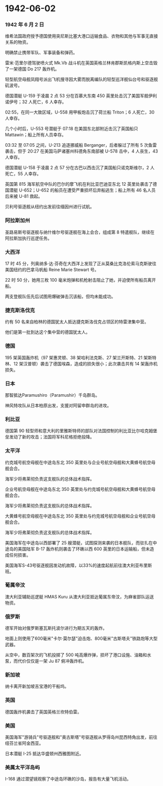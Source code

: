 # 1942-06-02

### 1942 年 6 月 2 日

维希法国政府授予德国使用突尼斯比塞大港口运输食品、衣物和其他与军事无直接关系的物资。

明确禁止携带军队、军事装备和弹药。

雷米·范里尔德驾驶喷火式 Mk.Vb
战斗机在英国英格兰林肯郡斯凯格内斯上空击毁了一架德国 Do 217 轰炸机。

轻型航空母舰凤翔号派出飞机搜寻因大雾而脱离编队的轻型巡洋舰仙台号和驱逐舰矶波号。

德国潜艇 U-159 于凌晨 2 点 53 分在百慕大东南 450
英里处击沉了美国军舰伊利诺伊号；32 人死亡，6 人幸存。

02:55，在同一大致区域，U-558 用甲板炮击沉了荷兰船 Triton；6 人死亡，30
人幸存。

几个小时后，U-553 号潜艇于 07:18 在美国东北部附近击沉了英国船只
Mattawin；船上所有人员幸存。

03:32 至 07:05 之间，U-213 追逐挪威船 Berganger，后者躲过了所有 5
次鱼雷袭击，但于 20:27 在美国马萨诸塞州科德角东南部被 U-578 击中，4
人丧生，43 人幸存。

德国潜艇 U-158 于凌晨 2 点 57 分在古巴以西击沉了美国船只诺克斯维尔，2
人死亡，55 人幸存。

英国第 815 海军航空中队的巴尔的摩飞机在利比亚巴迪亚东北 12
英里处袭击了德国潜艇 U-652；U-652
的船员在遭受严重损坏后弃船逃生；船上所有 46 名人员后来被 U-81 救起。

贝利号驱逐舰从纽约出发前往缅因州进行试航。

### 阿拉斯加州

圣路易斯号驱逐舰与纳什维尔号驱逐舰在海上会合，组成第 8
特遣舰队，继续在阿拉斯加执行巡逻任务。

### 大西洋

17 时 45
分，列奥纳多·达·芬奇在大西洋上发现了正从莫桑比克洛伦索马克斯驶往美国纽约的巴拿马帆船
Reine Marie Stewart 号。

22 时 50 分，她用三枚 100
毫米炮弹和机枪射击阻止了她，并迫使所有船员离开船。

两支登舰队伍先后试图用爆破弹击沉该船，但均未能成功。

### 捷克斯洛伐克

约有 50 名来自柏林的德国犹太人抵达捷克斯洛伐克占领区的特雷津集中营。

他们是第一批到达这个集中营的德国犹太人。

### 德国

195 架英国轰炸机（97 架惠灵顿、38 架哈利法克斯、27 架兰开斯特、21
架斯特林、12 架汉普顿）袭击了德国埃森，造成的损失很小；此次袭击共有 14
架轰炸机损失。

### 日本

那智抵达Paramushiro（Paramushir）千岛群岛。

神风特攻队从日本柏原出发，支援对阿留申群岛的进攻。

### 利比亚

德国第 90
轻型师和意大利的里雅斯特师的部队对法国控制的利比亚比尔哈克姆堡垒发动了新的攻击；法国将军科尼格拒绝投降。

### 太平洋

约克城号航空母舰在中途岛东北 350
英里处与企业号航空母舰和大黄蜂号航空母舰会合。

海军少将弗莱彻负责这支舰队的总体战术指挥。

企业号航空母舰在中途岛东北 350
英里处与约克城号航空母舰和大黄蜂号航空母舰会合。

海军少将弗莱彻负责这支舰队的总体战术指挥。

大黄蜂号航空母舰在中途岛东北 350
英里处与约克城号航空母舰和企业号航空母舰会合。

海军少将弗莱彻负责这支舰队的总体战术指挥。

美国海军在中途岛以西部署了 25
艘潜艇，试图探测来袭的日本舰队，而驻扎在中途岛的美国陆军 B-17
轰炸机则袭击了环礁以西 600 英里的日本运输船，但未造成任何损害。

美国海军S-43号驱逐舰因发动机故障，以33%的速度起航前往澳大利亚布里斯班。

### 葡属帝汶

澳大利亚辅助巡逻艇 HMAS Kuru
从澳大利亚抵达葡属东帝汶，为麻雀部队运送物资。

### 俄罗斯

德军开始对俄罗斯塞瓦斯托波尔进行为期五天的轰炸。

地面上则使用了600毫米"卡尔·莫尔瑟"迫击炮、800毫米"古斯塔夫"铁路炮等大型武器。

从空中，数百架次的飞机投掷了 500
吨高爆炸弹，损坏了港口设施、油箱和水泵，而代价仅仅是一架 Ju 87
俯冲轰炸机。

### 新加坡

纳卡离开新加坡吉宝港的干船坞。

### 英国

德国轰炸机袭击了英国英格兰坎特伯雷。

### 美国

美国海军"游骑兵"号驱逐舰和"奥古斯塔"号驱逐舰从罗得岛州昆西特角出发，前往纽芬兰省阿金西亚。

日本潜艇 I-25 抵达华盛顿州西雅图附近。

### 美属太平洋岛屿

I-168 通过潜望镜观察了中途岛环礁的沙岛，报告有大量飞机活动。